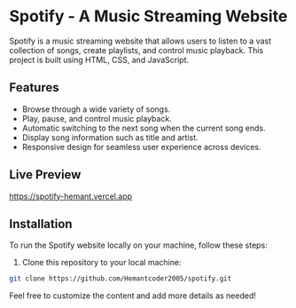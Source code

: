 # Spotify - A Music Streaming Website

Spotify is a music streaming website that allows users to listen to a vast collection of songs, create playlists, and control music playback. This project is built using HTML, CSS, and JavaScript.

## Features

- Browse through a wide variety of songs.
- Play, pause, and control music playback.
- Automatic switching to the next song when the current song ends.
- Display song information such as title and artist.
- Responsive design for seamless user experience across devices.
## Live Preview
https://spotify-hemant.vercel.app
## Installation

To run the Spotify website locally on your machine, follow these steps:

1. Clone this repository to your local machine:

```bash
git clone https://github.com/Hemantcoder2005/spotify.git
```

Feel free to customize the content and add more details as needed!

